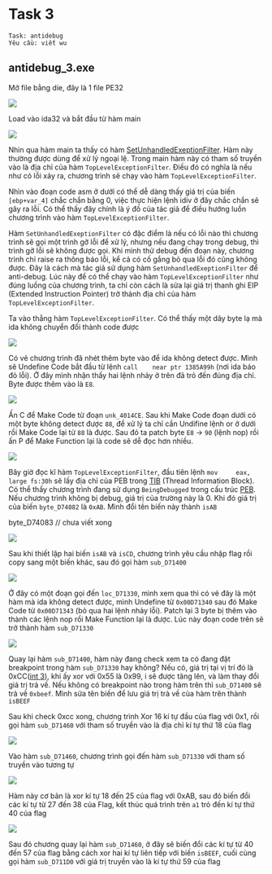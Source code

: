 # Task 3

```
Task: antidebug
Yêu cầu: viết wu
```

## antidebug_3.exe

Mở file bằng die, đây là 1 file PE32

![](https://github.com/noobmannn/KCSCTrainingReverse/blob/ab56d6302a2359c63bf89911fa25dad59fa7a900/Task3/Img/1.png)

Load vào ida32 và bắt đầu từ hàm main

![](https://github.com/noobmannn/KCSCTrainingReverse/blob/ab56d6302a2359c63bf89911fa25dad59fa7a900/Task3/Img/2.png)

Nhìn qua hàm main ta thấy có hàm [SetUnhandledExeptionFilter](https://learn.microsoft.com/en-us/windows/win32/api/errhandlingapi/nf-errhandlingapi-setunhandledexceptionfilter). Hàm này thường được dùng để xử lý ngoại lệ. Trong main hàm này có tham số truyền vào là địa chỉ của hàm ```TopLevelExceptionFilter```. Điều đó có nghĩa là nếu như có lỗi xảy ra, chương trình sẽ chạy vào hàm  ```TopLevelExceptionFilter```. 

Nhìn vào đoạn code asm ở dưới có thể dễ dàng thấy giá trị của biến ```[ebp+var_4]``` chắc chắn bằng 0, việc thực hiện lệnh idiv ở đây chắc chắn sẽ gây ra lỗi. Có thể thấy đây chính là ý đồ của tác giả để điều hướng luồn chương trình vào hàm ```TopLevelExceptionFilter```.

Hàm ```SetUnhandledExeptionFilter``` có đặc điểm là nếu có lỗi nào thì chương trình sẽ gọi một trình gỡ lỗi để xử lý, nhưng nếu đang chạy trong debug, thì trình gỡ lỗi sẽ không được gọi. Khi mình thử debug đến đoạn này, chương trình chỉ raise ra thông báo lỗi, kể cả có cố gắng bỏ qua lỗi đó cũng không được. Đây là cách mà tác giả sử dụng hàm ```SetUnhandledExeptionFilter``` để anti-debug. Lúc này để có thể chạy vào hàm ```TopLevelExceptionFilter``` như đúng luồng của chương trình, ta chỉ còn cách là sửa lại giá trị thanh ghi EIP (Extended Instruction Pointer) trở thành địa chỉ của hàm  ```TopLevelExceptionFilter```.

Ta vào thẳng hàm ```TopLevelExceptionFilter```. Có thể thấy một dãy byte lạ mà ida không chuyển đổi thành code được

![](https://github.com/noobmannn/KCSCTrainingReverse/blob/ab56d6302a2359c63bf89911fa25dad59fa7a900/Task3/Img/3.png)

Có vẻ chương trình đã nhét thêm byte vào để ida không detect được. Mình sẽ Undefine Code bắt đầu từ lệnh ```call    near ptr 1385A99h``` (nơi ida báo đỏ lỗi). Ở đây mình nhận thấy hai lệnh nhảy ở trên đã trỏ đến đúng địa chỉ. Byte được thêm vào là ```E8```.

![](https://github.com/noobmannn/KCSCTrainingReverse/blob/ab56d6302a2359c63bf89911fa25dad59fa7a900/Task3/Img/4.png)

Ấn C để Make Code từ đoạn ```unk_4014CE```. Sau khi Make Code đoạn dưới có một byte không detect được ```88```, để xử lý ta chỉ cần Undifine lệnh or ở dưới rồi Make Code lại từ ```88``` là được. Sau đó ta patch byte ```E8``` -> ```90``` (lệnh nop) rồi ấn P để Make Function lại là code sẽ dễ đọc hơn nhiều.

![](https://github.com/noobmannn/KCSCTrainingReverse/blob/ab56d6302a2359c63bf89911fa25dad59fa7a900/Task3/Img/5.png)

Bây giờ đọc kĩ hàm ```TopLevelExceptionFilter```, đầu tiên lệnh ```mov     eax, large fs:30h``` sẽ lấy địa chỉ của PEB trong [TIB](https://en.wikipedia.org/wiki/Win32_Thread_Information_Block) (Thread Information Block). Có thể thấy chương trình đang sử dụng ```BeingDebugged``` trong cấu trúc [PEB](https://processhacker.sourceforge.io/doc/ntpebteb_8h_source.html). Nếu chương trình không bị debug, giá trị của trường này là 0. Khi đó giá trị của biến ```byte_D74082``` là ```0xAB```. Mình đổi tên biến này thành ```isAB```

byte_D74083 // chưa viết xong

![](https://github.com/noobmannn/KCSCTrainingReverse/blob/ab56d6302a2359c63bf89911fa25dad59fa7a900/Task3/Img/6.png)

Sau khi thiết lập hai biến ```isAB``` và ```isCD```, chương trình yêu cầu nhập flag rồi copy sang một biến khác, sau đó gọi hàm ```sub_D71400```

![](https://github.com/noobmannn/KCSCTrainingReverse/blob/ab56d6302a2359c63bf89911fa25dad59fa7a900/Task3/Img/7.png)

Ở đây có một đoạn gọi đến ```loc_D71330```, mình xem qua thì có vẻ đây là một hàm mà ida không detect được, mình Undefine từ ```0x00D71340``` sau đó Make Code từ ```0x00D71343``` (bỏ qua hai lệnh nhảy lỗi). Patch lại 3 byte bị thêm vào thành các lệnh nop rồi Make Function lại là được. Lúc này đoạn code trên sẽ trở thành hàm ```sub_D71330```

![](https://github.com/noobmannn/KCSCTrainingReverse/blob/ab56d6302a2359c63bf89911fa25dad59fa7a900/Task3/Img/8.png)

Quay lại hàm ```sub_D71400```, hàm này đang check xem ta có đang đặt breakpoint trong hàm ```sub_D71330``` hay không? Nếu có, giá trị tại vị trí đó là 0xCC([int 3](https://anti-debug.checkpoint.com/techniques/assembly.html#int3)), khi ấy xor với 0x55 là 0x99, i sẽ được tăng lên, và làm thay đổi giá trị trả về. Nếu không có breakpoint nào trong hàm trên thì ```sub_D71400``` sẽ trả về ```0xbeef```. Mình sửa tên biến để lưu giá trị trả về của hàm trên thành ```isBEEF```

Sau khi check 0xcc xong, chương trình Xor 16 kí tự đầu của flag với 0x1, rồi gọi hàm ```sub_D71460``` với tham số truyền vào là địa chỉ kí tự thứ 18 của flag

![](https://github.com/noobmannn/KCSCTrainingReverse/blob/ab56d6302a2359c63bf89911fa25dad59fa7a900/Task3/Img/9.png)

Vào hàm ```sub_D71460```, chương trình gọi đến hàm ```sub_D71330``` với tham số truyền vào tương tự

![](https://github.com/noobmannn/KCSCTrainingReverse/blob/ab56d6302a2359c63bf89911fa25dad59fa7a900/Task3/Img/10.png)

Hàm này cơ bản là xor kí tự 18 đến 25 của flag với 0xAB, sau đó biến đổi các kí tự từ 27 đến 38 của Flag, kết thúc quá trình trên ```a1``` trỏ đến kí tự thứ 40 của flag

![](https://github.com/noobmannn/KCSCTrainingReverse/blob/ab56d6302a2359c63bf89911fa25dad59fa7a900/Task3/Img/11.png)

Sau đó chương quay lại hàm ```sub_D71460```, ở đây sẽ biến đổi các kí tự từ 40 đến 57 của flag bằng cách xor hai kí tự liên tiếp với biến ```isBEEF```, cuối cùng gọi hàm ```sub_D711D0``` với giá trị truyền vào là kí tự thứ 59 của flag

